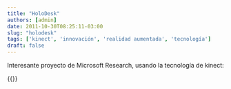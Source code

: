 ```yaml
---
title: "HoloDesk"
authors: [admin]
date: 2011-10-30T08:25:11-03:00
slug: "holodesk"
tags: ['kinect', 'innovación', 'realidad aumentada', 'tecnología']
draft: false
---
```


Interesante proyecto de Microsoft Research, usando la tecnología de
kinect:

{{<youtube JHL5tJ9ja_w>}}